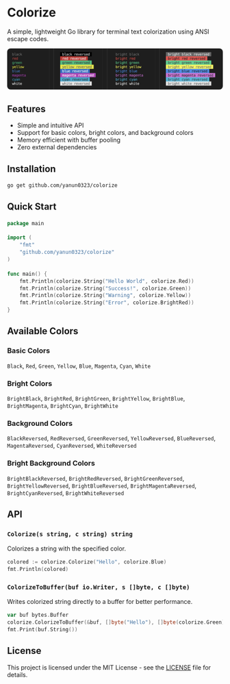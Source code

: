 # Colorize

A simple, lightweight Go library for terminal text colorization using ANSI escape codes.

<img src="https://github.com/yanun0323/assets/blob/master/colorize.split.four.png?raw=true" alt="colorize" style="border-radius: 8px;" />

## Features

- Simple and intuitive API
- Support for basic colors, bright colors, and background colors
- Memory efficient with buffer pooling
- Zero external dependencies

## Installation

```bash
go get github.com/yanun0323/colorize
```

## Quick Start

```go
package main

import (
    "fmt"
    "github.com/yanun0323/colorize"
)

func main() {
    fmt.Println(colorize.String("Hello World", colorize.Red))
    fmt.Println(colorize.String("Success!", colorize.Green))
    fmt.Println(colorize.String("Warning", colorize.Yellow))
    fmt.Println(colorize.String("Error", colorize.BrightRed))
}
```

## Available Colors

### Basic Colors

`Black`, `Red`, `Green`, `Yellow`, `Blue`, `Magenta`, `Cyan`, `White`

### Bright Colors

`BrightBlack`, `BrightRed`, `BrightGreen`, `BrightYellow`, `BrightBlue`, `BrightMagenta`, `BrightCyan`, `BrightWhite`

### Background Colors

`BlackReversed`, `RedReversed`, `GreenReversed`, `YellowReversed`, `BlueReversed`, `MagentaReversed`, `CyanReversed`, `WhiteReversed`

### Bright Background Colors

`BrightBlackReversed`, `BrightRedReversed`, `BrightGreenReversed`, `BrightYellowReversed`, `BrightBlueReversed`, `BrightMagentaReversed`, `BrightCyanReversed`, `BrightWhiteReversed`

## API

### `Colorize(s string, c string) string`

Colorizes a string with the specified color.

```go
colored := colorize.Colorize("Hello", colorize.Blue)
fmt.Println(colored)
```

### `ColorizeToBuffer(buf io.Writer, s []byte, c []byte)`

Writes colorized string directly to a buffer for better performance.

```go
var buf bytes.Buffer
colorize.ColorizeToBuffer(&buf, []byte("Hello"), []byte(colorize.Green))
fmt.Print(buf.String())
```

## License

This project is licensed under the MIT License - see the [LICENSE](LICENSE) file for details.
